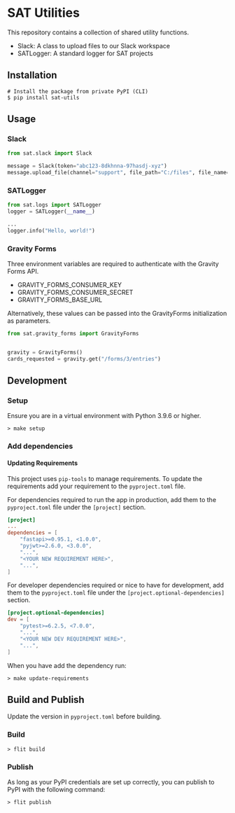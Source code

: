 # SAT Utilities

This repository contains a collection of shared utility functions.

- Slack: A class to upload files to our Slack workspace
- SATLogger: A standard logger for SAT projects

## Installation

```shell
# Install the package from private PyPI (CLI)
$ pip install sat-utils
```

## Usage

### Slack

```python
from sat.slack import Slack

message = Slack(token="abc123-8dkhnna-97hasdj-xyz")
message.upload_file(channel="support", file_path="C:/files", file_name="support.pdf", file_type="", title="Support manual v3.2", initial_comment="Woot!")
```

### SATLogger

```python
from sat.logs import SATLogger
logger = SATLogger(__name__)

...
logger.info("Hello, world!")
```

### Gravity Forms

Three environment variables are required to authenticate with the Gravity Forms API.

- GRAVITY_FORMS_CONSUMER_KEY
- GRAVITY_FORMS_CONSUMER_SECRET
- GRAVITY_FORMS_BASE_URL

Alternatively, these values can be passed into the GravityForms initialization as parameters.

```python
from sat.gravity_forms import GravityForms


gravity = GravityForms()
cards_requested = gravity.get("/forms/3/entries")
```

## Development

### Setup

Ensure you are in a virtual environment with Python 3.9.6 or higher.

```shell
> make setup
```

### Add dependencies

#### Updating Requirements

This project uses `pip-tools` to manage requirements. To update the requirements add your requirement
to the `pyproject.toml` file.

For dependencies required to run the app in production, add them to the `pyproject.toml` file under the `[project]` section.

```toml
[project]
...
dependencies = [
    "fastapi>=0.95.1, <1.0.0",
    "pyjwt>=2.6.0, <3.0.0",
    "...",
    "<YOUR NEW REQUIREMENT HERE>",
    "...",
]
```

For developer dependencies required or nice to have for development, add them to the `pyproject.toml` file under the `[project.optional-dependencies]` section.

```toml
[project.optional-dependencies]
dev = [
    "pytest>=6.2.5, <7.0.0",
    "...",
    "<YOUR NEW DEV REQUIREMENT HERE>",
    "...",
]
```

When you have add the dependency run:

```shell
> make update-requirements
```

## Build and Publish

Update the version in `pyproject.toml` before building.

### Build

```shell
> flit build
```

### Publish

As long as your PyPI credentials are set up correctly, you can publish to PyPI with the following command:

```shell
> flit publish
```

